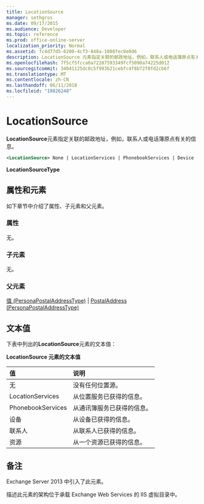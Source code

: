 ```yaml
---
title: LocationSource
manager: sethgros
ms.date: 09/17/2015
ms.audience: Developer
ms.topic: reference
ms.prod: office-online-server
localization_priority: Normal
ms.assetid: fc4d77d5-6200-4cf3-848a-1088fec0e0d6
description: LocationSource 元素指定关联的邮政地址，例如，联系人或电话簿原点有关的信息。
ms.openlocfilehash: 7f5cf5fcca0a72287593349fcf5090a74225d012
ms.sourcegitcommit: 34041125dc8c5f993b21cebfc4f8b72f0fd2cb6f
ms.translationtype: MT
ms.contentlocale: zh-CN
ms.lasthandoff: 06/11/2018
ms.locfileid: "19826248"
---
```

# <a name="locationsource"></a>LocationSource

**LocationSource**元素指定关联的邮政地址，例如，联系人或电话簿原点有关的信息。 
  
```XML
<LocationSource> None | LocationServices | PhonebookServices | Device | Contact | Resource </LocationSource>
```

 **LocationSourceType**
## <a name="attributes-and-elements"></a>属性和元素

如下章节中介绍了属性、子元素和父元素。
  
### <a name="attributes"></a>属性

无。
  
### <a name="child-elements"></a>子元素

无。
  
### <a name="parent-elements"></a>父元素

[值 (PersonaPostalAddressType)](value-personapostaladdresstype.md) | [PostalAddress (PersonaPostalAddressType)](postaladdress-personapostaladdresstype.md)
  
## <a name="text-value"></a>文本值

下表中列出的**LocationSource**元素的文本值： 
  
**LocationSource 元素的文本值**

|**值**|**说明**|
|:-----|:-----|
|无  <br/> |没有任何位置源。  <br/> |
|LocationServices  <br/> |从位置服务已获得的信息。  <br/> |
|PhonebookServices  <br/> |从通讯簿服务已获得的信息。  <br/> |
|设备  <br/> |从设备已获得的信息。  <br/> |
|联系人  <br/> |从联系人已获得的信息。  <br/> |
|资源  <br/> |从一个资源已获得的信息。  <br/> |
   
## <a name="remarks"></a>备注

Exchange Server 2013 中引入了此元素。
  
描述此元素的架构位于承载 Exchange Web Services 的 IIS 虚拟目录中。
  

